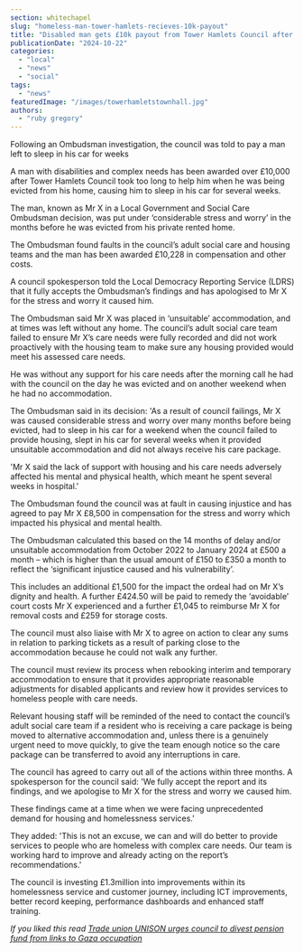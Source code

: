 ```yaml
---
section: whitechapel
slug: "homeless-man-tower-hamlets-recieves-10k-payout"
title: "Disabled man gets £10k payout from Tower Hamlets Council after a lack of help whilst homeless following eviction"
publicationDate: "2024-10-22"
categories: 
  - "local"
  - "news"
  - "social"
tags: 
  - "news"
featuredImage: "/images/towerhamletstownhall.jpg"
authors: 
  - "ruby gregory"
---
```


Following an Ombudsman investigation, the council was told to pay a man left to sleep in his car for weeks

A man with disabilities and complex needs has been awarded over £10,000 after Tower Hamlets Council took too long to help him when he was being evicted from his home, causing him to sleep in his car for several weeks.

The man, known as Mr X in a Local Government and Social Care Ombudsman decision, was put under ‘considerable stress and worry’ in the months before he was evicted from his private rented home.

The Ombudsman found faults in the council’s adult social care and housing teams and the man has been awarded £10,228 in compensation and other costs.

A council spokesperson told the Local Democracy Reporting Service (LDRS) that it fully accepts the Ombudsman’s findings and has apologised to Mr X for the stress and worry it caused him.

The Ombudsman said Mr X was placed in ‘unsuitable’ accommodation, and at times was left without any home. The council’s adult social care team failed to ensure Mr X’s care needs were fully recorded and did not work proactively with the housing team to make sure any housing provided would meet his assessed care needs.

He was without any support for his care needs after the morning call he had with the council on the day he was evicted and on another weekend when he had no accommodation.

The Ombudsman said in its decision: 'As a result of council failings, Mr X was caused considerable stress and worry over many months before being evicted, had to sleep in his car for a weekend when the council failed to provide housing, slept in his car for several weeks when it provided unsuitable accommodation and did not always receive his care package.

'Mr X said the lack of support with housing and his care needs adversely affected his mental and physical health, which meant he spent several weeks in hospital.'

The Ombudsman found the council was at fault in causing injustice and has agreed to pay Mr X £8,500 in compensation for the stress and worry which impacted his physical and mental health.

The Ombudsman calculated this based on the 14 months of delay and/or unsuitable accommodation from October 2022 to January 2024 at £500 a month – which is higher than the usual amount of £150 to £350 a month to reflect the ‘significant injustice caused and his vulnerability’.

This includes an additional £1,500 for the impact the ordeal had on Mr X’s dignity and health. A further £424.50 will be paid to remedy the ‘avoidable’ court costs Mr X experienced and a further £1,045 to reimburse Mr X for removal costs and £259 for storage costs.

The council must also liaise with Mr X to agree on action to clear any sums in relation to parking tickets as a result of parking close to the accommodation because he could not walk any further.

The council must review its process when rebooking interim and temporary accommodation to ensure that it provides appropriate reasonable adjustments for disabled applicants and review how it provides services to homeless people with care needs.

Relevant housing staff will be reminded of the need to contact the council’s adult social care team if a resident who is receiving a care package is being moved to alternative accommodation and, unless there is a genuinely urgent need to move quickly, to give the team enough notice so the care package can be transferred to avoid any interruptions in care.

The council has agreed to carry out all of the actions within three months. A spokesperson for the council said: 'We fully accept the report and its findings, and we apologise to Mr X for the stress and worry we caused him.

These findings came at a time when we were facing unprecedented demand for housing and homelessness services.'

They added: 'This is not an excuse, we can and will do better to provide services to people who are homeless with complex care needs. Our team is working hard to improve and already acting on the report’s recommendations.'

The council is investing £1.3million into improvements within its homelessness service and customer journey, including ICT improvements, better record keeping, performance dashboards and enhanced staff training.

_If you liked this read [Trade union UNISON urges council to divest pension fund from links to Gaza occupation](https://whitechapellondon.co.uk/unison-trade-union-coalition-urges-tower-hamlets-council-divestment-gaza/)_
